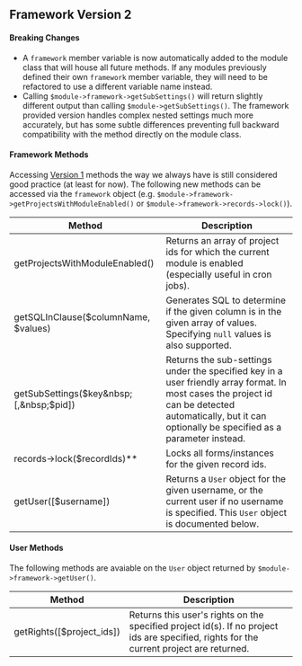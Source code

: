 ## Framework Version 2

#### Breaking Changes
* A `framework` member variable is now automatically added to the module class that will house all future methods.  If any modules previously defined their own `framework` member variable, they will need to be refactored to use a different variable name instead.
* Calling `$module->framework->getSubSettings()` will return slightly different output than calling `$module->getSubSettings()`.  The framework provided version handles complex nested settings much more accurately, but has some subtle differences preventing full backward compatibility with the method directly on the module class.

#### Framework Methods
Accessing [Version 1](v1.md) methods the way we always have is still considered good practice (at least for now).  The following new methods can be accessed via the `framework` object (e.g. `$module->framework->getProjectsWithModuleEnabled()` or `$module->framework->records->lock()`).

Method  | Description
------- | -----------
getProjectsWithModuleEnabled() | Returns an array of project ids for which the  current module is enabled (especially useful in cron jobs).
getSQLInClause($columnName, $values) | Generates SQL to determine if the given column is in the given array of values.  Specifying `null` values is also supported.
getSubSettings($key&nbsp;[,&nbsp;$pid]) | Returns the sub-settings under the specified key in a user friendly array format.  In most cases the project id can be detected automatically, but it can optionally be specified as a parameter instead. 
records->lock($recordIds)** | Locks all forms/instances for the given record ids.
getUser([$username]) | Returns a `User` object for the given username, or the current user if no username is specified.  This `User` object is documented below.


#### User Methods
The following methods are avaiable on the `User` object returned by `$module->framework->getUser()`.

Method  | Description
------- | -----------
getRights([$project_ids]) | Returns this user's rights on the specified project id(s).  If no project ids are specified, rights for the current project are returned.